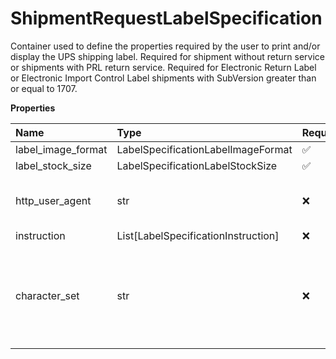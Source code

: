 # ShipmentRequestLabelSpecification

Container used to define the properties required by the user to print and/or display the UPS shipping label. Required for shipment without return service or shipments with PRL return service. Required for Electronic Return Label or Electronic Import Control Label shipments with SubVersion greater than or equal to 1707.

**Properties**

| Name               | Type                                | Required | Description                                                                                                                                                                                                                                                                                                                                                                                                                                                                                                                                                                                                                                                      |
| :----------------- | :---------------------------------- | :------- | :--------------------------------------------------------------------------------------------------------------------------------------------------------------------------------------------------------------------------------------------------------------------------------------------------------------------------------------------------------------------------------------------------------------------------------------------------------------------------------------------------------------------------------------------------------------------------------------------------------------------------------------------------------------- |
| label_image_format | LabelSpecificationLabelImageFormat  | ✅       | LabelImageFormat Container.                                                                                                                                                                                                                                                                                                                                                                                                                                                                                                                                                                                                                                      |
| label_stock_size   | LabelSpecificationLabelStockSize    | ✅       | Container for the EPL2, ZPL or SPL label size. Valid for EPL2, ZPL and SPL Labels.                                                                                                                                                                                                                                                                                                                                                                                                                                                                                                                                                                               |
| http_user_agent    | str                                 | ❌       | Browser HTTPUserAgent String. This is the preferred way of identifying GIF image type to be generated. Required if /ShipmentRequest/LabelSpecificationLabelSpecification/LabelImageFormat/Code = Gif. Default to Mozilla/4.5 if this field is missing or has invalid value.                                                                                                                                                                                                                                                                                                                                                                                      |
| instruction        | List[LabelSpecificationInstruction] | ❌       |                                                                                                                                                                                                                                                                                                                                                                                                                                                                                                                                                                                                                                                                  |
| character_set      | str                                 | ❌       | Language character set expected on label. Valid values: dan = Danish (Latin-1) nld = Dutch (Latin-1) fin = Finnish (Latin-1) fra = French (Latin-1) deu = German (Latin-1) itl = Italian (Latin-1) nor = Norwegian (Latin-1) pol = Polish (Latin-2) por = Poruguese (Latin-1) spa = Spanish (Latin-1) swe = Swedish (Latin-1) ces = Czech (Latin-2) hun = Hungarian (Latin-2) slk = Slovak (Latin-2) rus = Russian (Cyrillic) tur = Turkish (Latin-5) ron = Romanian (Latin-2) bul = Bulgarian (Latin-2) est = Estonian (Latin-2) ell = Greek (Latin-2) lav = Latvian (Latin-2) lit = Lithuanian (Latin-2) eng = English (Latin-1) Default is English (Latin-1). |

<!-- This file was generated by liblab | https://liblab.com/ -->
